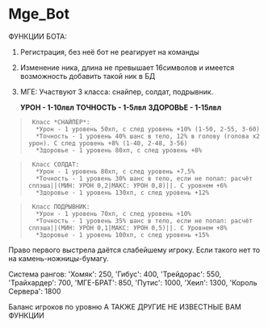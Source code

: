 # Mge_Bot
ФУНКЦИИ БОТА:
1) Регистрация, без неё бот не реагирует на команды
2) Изменение ника, длина не превышает 16символов и имеется возможность добавить такой ник в БД
3) МГЕ:
    Участвуют 3 класса: снайпер, солдат, подрывник.

    **УРОН - 1-10лвл**
    **ТОЧНОСТЬ - 1-5лвл**
    **ЗДОРОВЬЕ - 1-15лвл**
    
>      Класс *СНАЙПЕР*:
>       *Урон - 1 уровень 50хп, с след уровень +10% (1-50, 2-55, 3-60)
>       *Точность - 1 уровень 40% шанс в тело, 12% в голову (голова х2 урон). С след уровень +8% (1-40, 2-48, 3-56)
>       *Здоровье - 1 уровень 80хп, с след уровень +8%

>      Класс СОЛДАТ:
>       *Урон - 1 уровень 80хп, с след уровень +7,5%
>       *Точность - 1 уровень 30% шанс в тело, если не попал: расчёт сплэша||(МИН: УРОН 0,2|МАКС: УРОН 0,8)||. С уровнем +6%
>       *Здоровье - 1 уровень 130хп, с след уровень +12%

>      Класс ПОДРЫВНИК:
>       *Урон - 1 уровень 70хп, с след уровень +10%
>       *Точность - 1 уровень 35% шанс в тело, если не попал: расчёт сплэша||(МИН: УРОН 0,1|МАКС: УРОН 0,5)||. С Уровнем +8%
>       *Здоровье - 1 уровень 100хп, с след уровень +15%

Право первого выстрела даётся слабейшему игроку. Если такого нет то на камень-ножницы-бумагу.

Система рангов:
    'Хомяк': 250,
    'Гибус': 400,
    'Трейдорас': 550,
    'Трайхардер': 700,
    'МГЕ-БРАТ': 850,
    'Путис': 1000,
    'Хеил': 1300,
    'Король Сервера': 1800

Баланс игроков по уровню
А ТАКЖЕ ДРУГИЕ НЕ ИЗВЕСТНЫЕ ВАМ ФУНКЦИИ
